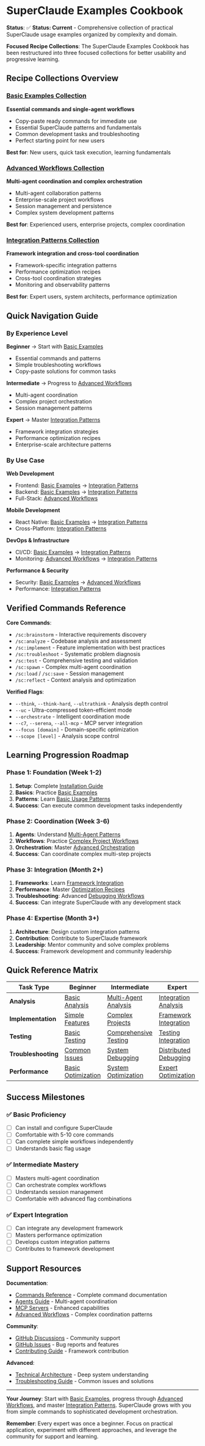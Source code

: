 # SuperClaude Examples Cookbook

**Status**: ✅ **Status: Current** - Comprehensive collection of practical SuperClaude usage examples organized by complexity and domain.

**Focused Recipe Collections**: The SuperClaude Examples Cookbook has been restructured into three focused collections for better usability and progressive learning.

## Recipe Collections Overview

### [Basic Examples Collection](./basic-examples.md)
**Essential commands and single-agent workflows**
- Copy-paste ready commands for immediate use
- Essential SuperClaude patterns and fundamentals
- Common development tasks and troubleshooting
- Perfect starting point for new users

**Best for**: New users, quick task execution, learning fundamentals

### [Advanced Workflows Collection](./advanced-workflows.md)
**Multi-agent coordination and complex orchestration**
- Multi-agent collaboration patterns
- Enterprise-scale project workflows
- Session management and persistence
- Complex system development patterns

**Best for**: Experienced users, enterprise projects, complex coordination

### [Integration Patterns Collection](./integration-patterns.md)
**Framework integration and cross-tool coordination**
- Framework-specific integration patterns
- Performance optimization recipes
- Cross-tool coordination strategies
- Monitoring and observability patterns

**Best for**: Expert users, system architects, performance optimization

## Quick Navigation Guide

### By Experience Level
**Beginner**
→ Start with [Basic Examples](./basic-examples.md)
- Essential commands and patterns
- Simple troubleshooting workflows
- Copy-paste solutions for common tasks

**Intermediate**
→ Progress to [Advanced Workflows](./advanced-workflows.md)
- Multi-agent coordination
- Complex project orchestration
- Session management patterns

**Expert**
→ Master [Integration Patterns](./integration-patterns.md)
- Framework integration strategies
- Performance optimization recipes
- Enterprise-scale architecture patterns

### By Use Case
**Web Development**
- Frontend: [Basic Examples](./basic-examples.md#frontend-component-development) → [Integration Patterns](./integration-patterns.md#react-ecosystem-integration)
- Backend: [Basic Examples](./basic-examples.md#api-development-basics) → [Integration Patterns](./integration-patterns.md#nodejs-backend-integration)
- Full-Stack: [Advanced Workflows](./advanced-workflows.md#complete-e-commerce-platform-development)

**Mobile Development**
- React Native: [Basic Examples](./basic-examples.md#copy-paste-quick-solutions) → [Integration Patterns](./integration-patterns.md#mobile-and-web-integration)
- Cross-Platform: [Integration Patterns](./integration-patterns.md#cross-platform-integration-patterns)

**DevOps & Infrastructure**
- CI/CD: [Basic Examples](./basic-examples.md#copy-paste-quick-solutions) → [Integration Patterns](./integration-patterns.md#devops-and-infrastructure-integration)
- Monitoring: [Advanced Workflows](./advanced-workflows.md#advanced-monitoring-and-observability) → [Integration Patterns](./integration-patterns.md#monitoring-and-observability-patterns)

**Performance & Security**
- Security: [Basic Examples](./basic-examples.md#basic-troubleshooting-examples) → [Advanced Workflows](./advanced-workflows.md#enterprise-scale-security-implementation)
- Performance: [Integration Patterns](./integration-patterns.md#performance-optimization-recipes)

## Verified Commands Reference

**Core Commands**:
- `/sc:brainstorm` - Interactive requirements discovery
- `/sc:analyze` - Codebase analysis and assessment
- `/sc:implement` - Feature implementation with best practices
- `/sc:troubleshoot` - Systematic problem diagnosis
- `/sc:test` - Comprehensive testing and validation
- `/sc:spawn` - Complex multi-agent coordination
- `/sc:load` / `/sc:save` - Session management
- `/sc:reflect` - Context analysis and optimization

**Verified Flags**:
- `--think`, `--think-hard`, `--ultrathink` - Analysis depth control
- `--uc` - Ultra-compressed token-efficient mode
- `--orchestrate` - Intelligent coordination mode
- `--c7`, `--serena`, `--all-mcp` - MCP server integration
- `--focus [domain]` - Domain-specific optimization
- `--scope [level]` - Analysis scope control

## Learning Progression Roadmap

### Phase 1: Foundation (Week 1-2)
1. **Setup**: Complete [Installation Guide](../getting-started/installation.md)
2. **Basics**: Practice [Basic Examples](./basic-examples.md#essential-one-liner-commands)
3. **Patterns**: Learn [Basic Usage Patterns](./basic-examples.md#basic-usage-patterns)
4. **Success**: Can execute common development tasks independently

### Phase 2: Coordination (Week 3-6)
1. **Agents**: Understand [Multi-Agent Patterns](./advanced-workflows.md#multi-agent-collaboration-patterns)
2. **Workflows**: Practice [Complex Project Workflows](./advanced-workflows.md#complex-project-workflows)
3. **Orchestration**: Master [Advanced Orchestration](./advanced-workflows.md#advanced-orchestration-patterns)
4. **Success**: Can coordinate complex multi-step projects

### Phase 3: Integration (Month 2+)
1. **Frameworks**: Learn [Framework Integration](./integration-patterns.md#framework-integration-patterns)
2. **Performance**: Master [Optimization Recipes](./integration-patterns.md#performance-optimization-recipes)
3. **Troubleshooting**: Advanced [Debugging Workflows](./integration-patterns.md#advanced-troubleshooting-workflows)
4. **Success**: Can integrate SuperClaude with any development stack

### Phase 4: Expertise (Month 3+)
1. **Architecture**: Design custom integration patterns
2. **Contribution**: Contribute to SuperClaude framework
3. **Leadership**: Mentor community and solve complex problems
4. **Success**: Framework development and community leadership

## Quick Reference Matrix

| Task Type | Beginner | Intermediate | Expert |
|-----------|----------|--------------|--------|
| **Analysis** | [Basic Analysis](./basic-examples.md#quick-analysis-commands) | [Multi-Agent Analysis](./advanced-workflows.md#performance-optimization-team) | [Integration Analysis](./integration-patterns.md#distributed-system-debugging) |
| **Implementation** | [Simple Features](./basic-examples.md#simple-feature-implementation) | [Complex Projects](./advanced-workflows.md#complex-project-workflows) | [Framework Integration](./integration-patterns.md#framework-integration-patterns) |
| **Testing** | [Basic Testing](./basic-examples.md#copy-paste-quick-solutions) | [Comprehensive Testing](./advanced-workflows.md#advanced-workflows) | [Testing Integration](./integration-patterns.md#advanced-testing-integration) |
| **Troubleshooting** | [Common Issues](./basic-examples.md#basic-troubleshooting-examples) | [System Debugging](./advanced-workflows.md#advanced-workflows) | [Distributed Debugging](./integration-patterns.md#advanced-troubleshooting-workflows) |
| **Performance** | [Basic Optimization](./basic-examples.md#quick-quality-improvements) | [System Optimization](./advanced-workflows.md#performance-optimization-strategies) | [Expert Optimization](./integration-patterns.md#performance-optimization-recipes) |

## Success Milestones

### ✅ Basic Proficiency
- [ ] Can install and configure SuperClaude
- [ ] Comfortable with 5-10 core commands
- [ ] Can complete simple workflows independently
- [ ] Understands basic flag usage

### ✅ Intermediate Mastery
- [ ] Masters multi-agent coordination
- [ ] Can orchestrate complex workflows
- [ ] Understands session management
- [ ] Comfortable with advanced flag combinations

### ✅ Expert Integration
- [ ] Can integrate any development framework
- [ ] Masters performance optimization
- [ ] Develops custom integration patterns
- [ ] Contributes to framework development

## Support Resources

**Documentation**:
- [Commands Reference](../user-guide/commands.md) - Complete command documentation
- [Agents Guide](../user-guide/agents.md) - Multi-agent coordination
- [MCP Servers](../user-guide/mcp-servers.md) - Enhanced capabilities
- [Advanced Workflows](./advanced-workflows.md) - Complex coordination patterns

**Community**:
- [GitHub Discussions](https://github.com/SuperClaude-Org/SuperClaude_Framework/discussions) - Community support
- [GitHub Issues](https://github.com/SuperClaude-Org/SuperClaude_Framework/issues) - Bug reports and features
- [Contributing Guide](../CONTRIBUTING.md) - Framework contribution

**Advanced**:
- [Technical Architecture](../developer-guide/technical-architecture.md) - Deep system understanding
- [Troubleshooting Guide](./troubleshooting.md) - Common issues and solutions

---

**Your Journey**: Start with [Basic Examples](./basic-examples.md), progress through [Advanced Workflows](./advanced-workflows.md), and master [Integration Patterns](./integration-patterns.md). SuperClaude grows with you from simple commands to sophisticated development orchestration.

**Remember**: Every expert was once a beginner. Focus on practical application, experiment with different approaches, and leverage the community for support and learning.